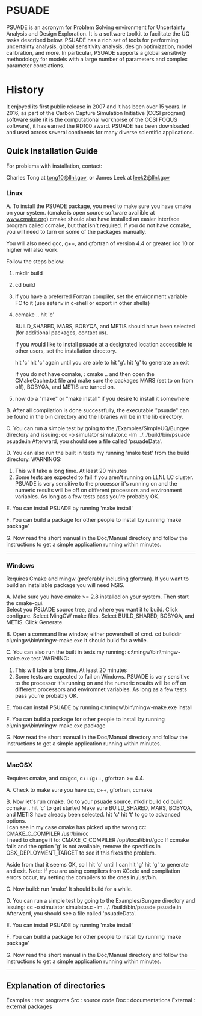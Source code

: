# PSUADE

PSUADE is an acronym for Problem Solving environment for Uncertainty Analysis 
and Design Exploration. It is a software toolkit to facilitate the UQ tasks 
described below. PSUADE has a rich set of tools for performing uncertainty 
analysis, global sensitivity analysis, design optimization, model calibration, 
and more. In particular, PSUADE supports a global sensitivity methodology for 
models with a large number of parameters and complex parameter correlations.

# History

It enjoyed its first public release in 2007 and it has been over 15 years.
In 2016, as part of the Carbon Capture Simulation Initiative (CCSI program)
software suite (it is the computational workhorse of the CCSI FOQUS
software), it has earned the RD100 award. PSUADE has been downloaded and
used across several continents for many diverse scientific applications.

## Quick Installation Guide

For problems with installation, contact:

Charles Tong at tong10@llnl.gov, or James Leek at leek2@llnl.gov

### Linux

A. To install the PSUADE package, you need to make sure you have cmake on your
   system. (cmake is open source software availible at www.cmake.org) cmake 
   should also have installed an easier interface program called ccmake, but 
   that isn't required.  If you do not have ccmake, you will need to turn on 
   some of the packages manually.

   You will also need gcc, g++, and gfortran of version 4.4 or greater.
   icc 10 or higher will also work.

   Follow the steps below:

   1. mkdir build
   2. cd build
   3. if you have a preferred Fortran compiler, set the environment
      variable FC to it (use setenv in c-shell or export in other shells)
   4. ccmake ..
      hit 'c'

      BUILD_SHARED, MARS, BOBYQA, and METIS should have been selected
      (for additional packages, contact us).

      If you would like to install psuade at a designated location accessible 
      to other users, set the installation directory.

      hit 'c'
      hit 'c' again until you are able to hit 'g'.
      hit 'g' to generate an exit

      If you do not have ccmake, :
      cmake ..
      and then open the CMakeCache.txt file and make sure the packages
      MARS (set to on from off), BOBYQA, and METIS are turned on.

   5. now do a "make" or "make install" if you desire to install it somewhere

B. After all compilation is done successfully, the executable "psuade"
   can be found in the bin directory and the libraries will be in
   the lib directory.

C. You can run a simple test by going to the
   <toplevel>/Examples/SimpleUQ/Bungee directory and issuing:
       cc -o simulator simulator.c -lm
       ../../build/bin/psuade psuade.in
   Afterward, you should see a file called 'psuadeData'.

D. You can also run the built in tests my running 'make test' from the
   build directory.  WARNINGS:  
   1. This will take a long time.  At least 20 minutes
   2. Some tests are expected to fail if you aren't running on LLNL LC
      cluster.  PSUADE is very sensitive to the processor it's running on
      and the numeric results will be off on different processors and
      environment variables.  As long as a few tests pass you're probably OK.

E. You can install PSUADE by running 'make install'

F. You can build a package for other people to install by running 'make package'

G. Now read the short manual in the Doc/Manual directory and follow the
   instructions to get a simple application running within minutes.

-----------------------------------------------------------------------------

### Windows

   Requires Cmake and mingw (preferably including gfortran).  If you want to 
   build an installable package you will need NSIS.

A. Make sure you have cmake >= 2.8 installed on your system.  Then start the
   cmake-gui.  
   Select you PSUADE source tree, and where you want it to build.
   Click configure.
   Select MingGW make files.
   Select BUILD_SHARED, BOBYQA, and METIS.
   Click Generate.

B. Open a command line window, either powershell of cmd.
   cd builddir
   c:\mingw\bin\mingw-make.exe
   It should build for a while.

C. You can also run the built in tests my running:
   c:\mingw\bin\mingw-make.exe test
   WARNING:
   1. This will take a long time.  At least 20 minutes
   2. Some tests are expected to fail on Windows. PSUADE is very sensitive
      to the processor it's running on and the numeric results will be off
      on different processors and enviromnet variables.  As long as a few
      tests pass you're probably OK.

E. You can install PSUADE by running c:\mingw\bin\mingw-make.exe install

F. You can build a package for other people to install by running
   c:\mingw\bin\mingw-make.exe package

G. Now read the short manual in the Doc/Manual directory and follow the
   instructions to get a simple application running within minutes.

-----------------------------------------------------------------------------

### MacOSX

   Requires cmake, and cc/gcc, c++/g++, gfortran >= 4.4.

A. Check to make sure you have cc, c++, gfortran, ccmake

B. Now let's run cmake.  Go to your psuade source.
   mkdir build
   cd build
   ccmake ..
   hit 'c' to get started
   Make sure BUILD_SHARED, MARS, BOBYQA, and METIS have already been selected.
   hit 'c'
   hit 't' to go to advanced options.  
   I can see in my case cmake has picked up the wrong cc:
   CMAKE_C_COMPILER                 /usr/bin/cc          
   I need to change it to:
   CMAKE_C_COMPILER                 /opt/local/bin//gcc
   If ccmake fails and the option 'g' is not available, remove the specifics
   in OSX_DEPLOYMENT_TARGET to see if this fixes the problem.

   Aside from that it seems OK, so I hit 'c' until I can hit 'g'
   hit 'g' to generate and exit.
   Note: If you are using compilers from XCode and compilation errors occur,
         try setting the compilers to the ones in /usr/bin.

C. Now build: run 'make'  It should build for a while.

D. You can run a simple test by going to the
   Examples/Bungee directory and issuing:
       cc -o simulator simulator.c -lm
       ../../build/bin/psuade psuade.in
   Afterward, you should see a file called 'psuadeData'.

E. You can install PSUADE by running 'make install'

F. You can build a package for other people to install by running 'make package'

G. Now read the short manual in the Doc/Manual directory and follow the
   instructions to get a simple application running within minutes.

*****************************************************************************

## Explanation of directories

Examples : test programs
Src      : source code
Doc      : documentations
External : external packages

